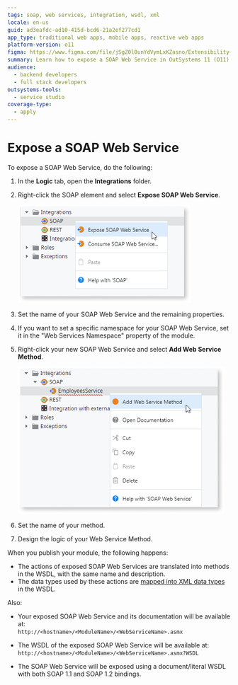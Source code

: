 ```yaml
---
tags: soap, web services, integration, wsdl, xml
locale: en-us
guid: ad3eafdc-ad10-415d-bcd6-21a2ef277cd1
app_type: traditional web apps, mobile apps, reactive web apps
platform-version: o11
figma: https://www.figma.com/file/jSgZ0l0unYdVymLxKZasno/Extensibility-and-Integration?type=design&node-id=418%3A33&mode=design&t=8a1ub9syb4QKHbuk-1
summary: Learn how to expose a SOAP Web Service in OutSystems 11 (O11) by setting properties, adding methods, and configuring namespaces.
audience:
  - backend developers
  - full stack developers
outsystems-tools:
  - service studio
coverage-type:
  - apply
---
```


# Expose a SOAP Web Service

To expose a SOAP Web Service, do the following:

1. In the **Logic** tab, open the **Integrations** folder.

1. Right-click the SOAP element and select **Expose SOAP Web Service**.

    ![Screenshot showing the option to expose a SOAP Web Service in the Integrations folder](images/soap-expose-add-web-service.png "Expose SOAP Web Service")

1. Set the name of your SOAP Web Service and the remaining properties.

1. If you want to set a specific namespace for your SOAP Web Service, set it in the "Web Services Namespace" property of the module.

1. Right-click your new SOAP Web Service and select **Add Web Service Method**.

    ![Screenshot demonstrating how to add a new Web Service Method to a SOAP Web Service](images/soap-add-method-ss.png "Add Web Service Method")

1. Set the name of your method.

1. Design the logic of your Web Service Method.

When you publish your module, the following happens:

* The actions of exposed SOAP Web Services are translated into methods in the WSDL, with the same name and description.
* The data types used by these actions are [mapped into XML data types](<../../../ref/integration-with-systems/soap/exposed-soap/mapping-outsystems-to-xml.md>) in the WSDL.

Also:

* Your exposed SOAP Web Service and its documentation will be available at:  
    `http://<hostname>/<ModuleName>/<WebServiceName>.asmx`

* The WSDL of the exposed SOAP Web Service will be available at:  
    `http://<hostname>/<ModuleName>/<WebServiceName>.asmx?WSDL`

* The SOAP Web Service will be exposed using a document/literal WSDL with both SOAP 1.1 and SOAP 1.2 bindings.
